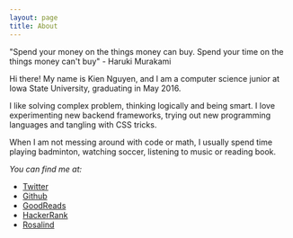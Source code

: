 ```yaml
---
layout: page
title: About
---
```

<p class="message">
  "Spend your money on the things money can buy. Spend your time on the things money can't buy" - Haruki Murakami
</p>

Hi there! My name is Kien Nguyen, and I am a computer science junior at Iowa State University, graduating in May 2016.

I like solving complex problem, thinking logically and being smart. I love experimenting new backend frameworks, trying out new programming languages and tangling with CSS tricks.

When I am not messing around with code or math, I usually spend time playing badminton, watching soccer, listening to music or reading book.

*You can find me at:*

* [Twitter](https://twitter.com/kientn123)
* [Github](https://github.com/kientn123)
* [GoodReads](https://www.goodreads.com/user/show/31697999-kien-nguyen)
* [HackerRank](https://www.hackerrank.com/kientn)
* [Rosalind](http://rosalind.info/users/mathk41/)
